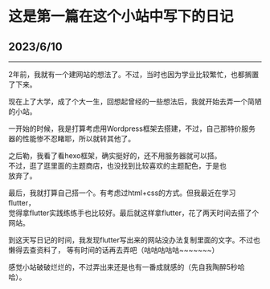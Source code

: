 # 这是第一篇在这个小站中写下的日记   
   
   
    

## 2023/6/10   
_______________________________  
2年前，我就有一个建网站的想法了。不过，当时也因为学业比较繁忙，也都搁置了下来。    

现在上了大学，成了个大一生，回想起曾经的一些想法后，我就开始去弄一个简陋的小站。    

一开始的时候，我是打算考虑用Wordpress框架去搭建，不过，自己那特价服务器的性能惨不忍睹耶，所以就转其他了。     

之后勒，我看了看hexo框架，确实挺好的，还不用服务器就可以搭。    
不过，逛了逛里面的主题商店，也没找到比较喜欢的主题配色，于是也     
放弃了。     

最后，我就打算自己搭一个。有考虑过html+css的方式。但我最近在学习flutter，   
觉得拿flutter实践练练手也比较好。最后就这样拿flutter，花了两天时间去搭了个网站。    

到这天写日记的时间，我发现flutter写出来的网站没办法复制里面的文字。不过也懒得去查资料了，
等有时间的话再去弄吧（咕咕咕咕咕~~~~~~~）     

感觉小站破破烂烂的，不过弄出来还是也有一番成就感的（先自我陶醉5秒哈哈）。